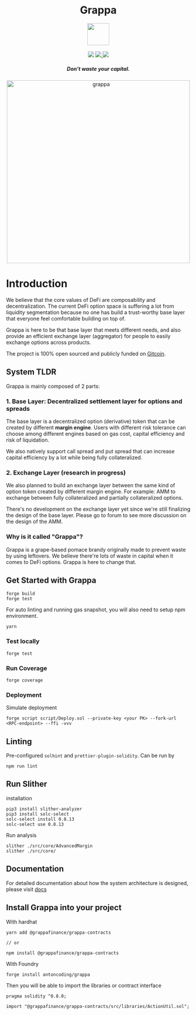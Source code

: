 <div align="center">
  <h1 align="center"> Grappa</h1>
  <img height=60 src="https://i.imgur.com/vSIO8xJ.png"> </image>
  <br/>
  <br/>
  <a href="https://github.com/foundry-rs/foundry"><img src="https://img.shields.io/static/v1?label=foundry-rs&message=foundry&color=blue&logo=github"/></a>
  <a href=https://github.com/antoncoding/grappa/actions/workflows/Slither.yml""><img src="https://github.com/antoncoding/grappa/actions/workflows/Slither.yml/badge.svg?branch=master" > </a>
  <a href=https://github.com/antoncoding/grappa/actions/workflows/CI.yml""><img src="https://github.com/antoncoding/grappa/actions/workflows/CI.yml/badge.svg?branch=master"> </a>

  <!-- reopen coverage badge again after foundry official launch coverage -->
  <!-- <a href="https://codecov.io/gh/antoncoding/grappa" >
<img src="https://codecov.io/gh/antoncoding/grappa/branch/master/graph/badge.svg?token=G52EOD1X5B"/>
</a> -->
  <h5 align="center"> Don't waste your capital.</h5>
  <p align="center">
    <!-- badge goes here -->
  </p>

<p align='center'>
    <img src='https://i.imgur.com/A04IOW6.jpg' alt='grappa' width="500" />
</p> 
</div>

# Introduction

We believe that the core values of DeFi are composability and decentralization. The current DeFi option space is suffering a lot from liquidity segmentation because no one has build a trust-worthy base layer that everyone feel comfortable building on top of.

Grappa is here to be that base layer that meets different needs, and also provide an efficient exchange layer (aggregator) for people to easily exchange options across products.

The project is 100% open sourced and publicly funded on [Gitcoin](https://gitcoin.co/grants/7713/grappa-finance).

## System TLDR

Grappa is mainly composed of 2 parts:

### 1. Base Layer: Decentralized settlement layer for options and spreads

The base layer is a decentralized option (derivative) token that can be created by different **margin engine**. Users with different risk tolerance can choose among different engines based on gas cost, capital efficiency and risk of liquidation.

We also natively support call spread and put spread that can increase capital efficiency by a lot while being fully collateralized.

### 2. Exchange Layer (research in progress)

We also planned to build an exchange layer between the same kind of option token created by different margin engine. For example: AMM to exchange between fully collateralized and partially collateralized options.

There's no development on the exchange layer yet since we're still finalizing the design of the base layer. Please go to forum to see more discussion on the design of the AMM.

### Why is it called "Grappa"?

Grappa is a grape-based pomace brandy originally made to prevent waste by using leftovers. We believe there're lots of waste in capital when it comes to DeFi options. Grappa is here to change that.

## Get Started with Grappa

```shell
forge build
forge test
```

For auto linting and running gas snapshot, you will also need to setup npm environment.

```shell
yarn
```

### Test locally

```shell
forge test
```

### Run Coverage

```shell
forge coverage
```

### Deployment

Simulate deployment

```shell
forge script script/Deploy.sol --private-key <your PK> --fork-url <RPC-endpoint> --ffi -vvv
```

## Linting

Pre-configured `solhint` and `prettier-plugin-solidity`. Can be run by

```shell
npm run lint
```

## Run Slither

installation

```shell
pip3 install slither-analyzer
pip3 install solc-select
solc-select install 0.8.13
solc-select use 0.8.13
```

Run analysis

```shell
slither ./src/core/AdvancedMargin
slither ./src/core/
```

## Documentation

For detailed documentation about how the system architecture is designed, please visit [docs](./docs/)

## Install Grappa into your project

With hardhat

```shell
yarn add @grappafinance/grappa-contracts

// or

npm install @grappafinance/grappa-contracts
```

With Foundry

```shell
forge install antoncoding/grappa
```

Then you will be able to import the libraries or contract interface

```solidity
pragma solidity ^0.8.0;

import "@grappafinance/grappa-contracts/src/libraries/ActionUtil.sol";

```
